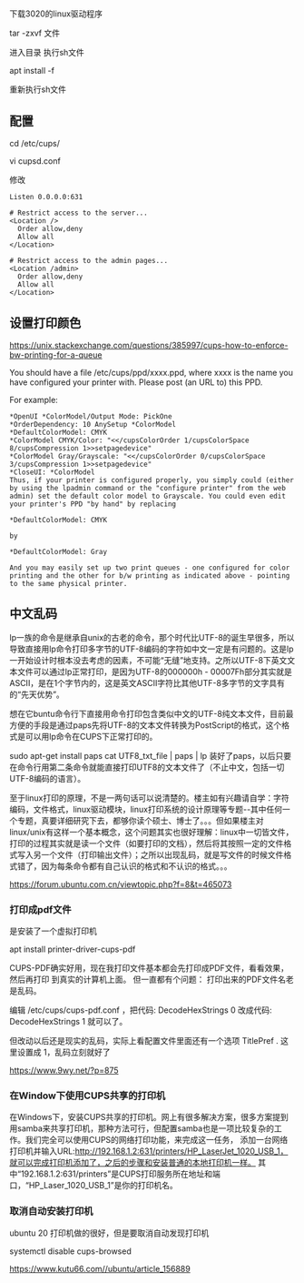 ##

下载3020的linux驱动程序

tar -zxvf 文件

进入目录  执行sh文件

apt install -f

重新执行sh文件


## 配置

cd /etc/cups/

vi cupsd.conf


修改

```
Listen 0.0.0.0:631

# Restrict access to the server...
<Location />
  Order allow,deny
  Allow all
</Location>

# Restrict access to the admin pages...
<Location /admin>
  Order allow,deny
  Allow all
</Location>

```


## 设置打印颜色
https://unix.stackexchange.com/questions/385997/cups-how-to-enforce-bw-printing-for-a-queue

You should have a file /etc/cups/ppd/xxxx.ppd, where xxxx is the name you have configured your printer with. Please post (an URL to) this PPD.

For example:

```
*OpenUI *ColorModel/Output Mode: PickOne
*OrderDependency: 10 AnySetup *ColorModel
*DefaultColorModel: CMYK
*ColorModel CMYK/Color: "<</cupsColorOrder 1/cupsColorSpace 
8/cupsCompression 1>>setpagedevice"
*ColorModel Gray/Grayscale: "<</cupsColorOrder 0/cupsColorSpace 
3/cupsCompression 1>>setpagedevice"
*CloseUI: *ColorModel
Thus, if your printer is configured properly, you simply could (either by using the lpadmin command or the "configure printer" from the web admin) set the default color model to Grayscale. You could even edit your printer's PPD "by hand" by replacing

*DefaultColorModel: CMYK

by

*DefaultColorModel: Gray

And you may easily set up two print queues - one configured for color printing and the other for b/w printing as indicated above - pointing to the same physical printer.

```




## 中文乱码

lp一族的命令是继承自unix的古老的命令，那个时代比UTF-8的诞生早很多，所以导致直接用lp命令打印多字节的UTF-8编码的字符如中文一定是有问题的。这是lp一开始设计时根本没去考虑的因素，不可能“无缝”地支持。之所以UTF-8下英文文本文件可以通过lp正常打印，是因为UTF-8的000000h - 00007Fh部分其实就是ASCII，是在1个字节内的，这是英文ASCII字符比其他UTF-8多字节的文字具有的“先天优势”。

想在它buntu命令行下直接用命令打印包含类似中文的UTF-8纯文本文件，目前最方便的手段是通过paps先将UTF-8的文本文件转换为PostScript的格式，这个格式是可以用lp命令在CUPS下正常打印的。


sudo apt-get install paps
cat UTF8_txt_file | paps | lp
装好了paps，以后只要在命令行用第二条命令就能直接打印UTF8的文本文件了（不止中文，包括一切UTF-8编码的语言）。

至于linux打印的原理，不是一两句话可以说清楚的。楼主如有兴趣请自学：字符编码，文件格式，linux驱动模块，linux打印系统的设计原理等专题--其中任何一个专题，真要详细研究下去，都够你读个硕士、博士了。。。但如果楼主对linux/unix有这样一个基本概念，这个问题其实也很好理解：linux中一切皆文件，打印的过程其实就是读一个文件（如要打印的文档），然后将其按照一定的文件格式写入另一个文件（打印输出文件）；之所以出现乱码，就是写文件的时候文件格式错了，因为每条命令都有自己认识的格式和不认识的格式。。。


https://forum.ubuntu.com.cn/viewtopic.php?f=8&t=465073





### 打印成pdf文件

是安装了一个虚拟打印机

apt install printer-driver-cups-pdf

CUPS-PDF确实好用，现在我打印文件基本都会先打印成PDF文件，看看效果，然后再打印
到真实的计算机上面。
但一直都有个问题： 打印出来的PDF文件名老是乱码。

编辑 /etc/cups/cups-pdf.conf ，把代码:
DecodeHexStrings 0
改成代码:
DecodeHexStrings 1
就可以了。

但改动以后还是现实的乱码，实际上看配置文件里面还有一个选项 TitlePref .
这里设置成 1，乱码立刻就好了

https://www.9wy.net/?p=875




### 在Window下使用CUPS共享的打印机

在Windows下，安装CUPS共享的打印机。网上有很多解决方案，很多方案提到用samba来共享打印机，那种方法可行，但配置samba也是一项比较复杂的工作。我们完全可以使用CUPS的网络打印功能，来完成这一任务，
添加一台网络打印机并输入URL:http://192.168.1.2:631/printers/HP_LaserJet_1020_USB_1，就可以完成打印机添加了，之后的步骤和安装普通的本地打印机一样。
其中“192.168.1.2:631/printers”是CUPS打印服务所在地址和端口，“HP_Laser_1020_USB_1”是你的打印机名。



### 取消自动安装打印机

ubuntu 20 打印机做的很好，但是要取消自动发现打印机

systemctl disable cups-browsed


https://www.kutu66.com//ubuntu/article_156889
